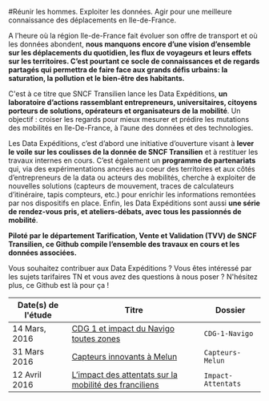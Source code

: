 #Réunir les hommes. Exploiter les données. Agir pour une meilleure connaissance des déplacements en Ile-de-France.


A l’heure où la région Ile-de-France fait évoluer son offre de transport et où les données abondent, **nous manquons encore d’une vision d’ensemble sur les déplacements du quotidien, les flux de voyageurs et leurs effets sur les territoires. C’est pourtant ce socle de connaissances et de regards partagés qui permettra de faire face aux grands défis urbains: la saturation, la pollution et le bien-être des habitants.**


C'est à ce titre que SNCF Transilien lance les Data Expéditions, **un laboratoire d’actions rassemblant entrepreneurs, universitaires, citoyens porteurs de solutions, opérateurs et organisateurs de la mobilité**. Un objectif : croiser les regards pour mieux mesurer et prédire les mutations des mobilités en Ile-De-France, à l’aune des données et des technologies.

Les Data Expéditions, c’est d’abord une initiative d’ouverture visant à **lever le voile sur les coulisses de la donnée de SNCF Transilien** et à restituer les travaux internes en cours. C’est également un **programme de partenariats** qui, via des expérimentations ancrées au coeur des territoires et aux côtés d’entrepreneurs de la data ou acteurs des mobilités, cherche à exploiter de nouvelles solutions (capteurs de mouvement, traces de calculateurs d’itinéraire, tapis compteurs, etc.) pour enrichir les informations remontées par nos dispositifs en place. Enfin, les Data Expéditions sont aussi **une série de rendez-vous pris, et ateliers-débats, avec tous les passionnés de mobilité**. 

**Piloté par le département Tarification, Vente et Validation (TVV) de SNCF Transilien, ce Github compile l’ensemble des travaux en cours et les données associées.** 

Vous souhaitez contribuer aux Data Expéditions ? Vous êtes intéressé par les sujets tarifaires TN et vous avez des questions à nous poser ? N'hésitez plus, ce Github est là pour ça !




Date(s) de l'étude | Titre | Dossier
---|---------|-------------
14 Mars, 2016 | [CDG 1 et impact du Navigo toutes zones](https://dataexpeditions.github.io/article1.html) | `CDG-1-Navigo`
31 Mars 2016 | [Capteurs innovants à Melun](https://dataexpeditions.github.io/article2.html) | `Capteurs-Melun`
12 Avril 2016 | [L’impact des attentats sur la mobilité des franciliens](https://dataexpeditions.github.io/article4.html) | `Impact-Attentats`
